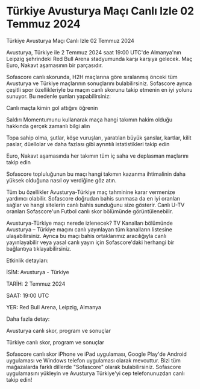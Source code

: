 # Türkiye Avusturya Maçı Canlı Izle 02 Temmuz 2024

Türkiye Avusturya Maçı Canlı Izle 02 Temmuz 2024

Avusturya, Türkiye ile 2 Temmuz 2024 saat 19:00 UTC'de Almanya'nın Leipzig şehrindeki Red Bull Arena stadyumunda karşı karşıya gelecek. Maç Euro, Nakavt aşamasının bir parçasıdır.

Sofascore canlı skorunda, H2H maçlarına göre sıralanmış önceki tüm Avusturya ve Türkiye maçlarının sonuçlarını bulabilirsiniz. Sofascore ayrıca çeşitli spor özellikleriyle bu maçın canlı skorunu takip etmenin en iyi yolunu sunuyor. Bu nedenle şunları yapabilirsiniz:

Canlı maçta kimin gol attığını öğrenin

Saldırı Momentumunu kullanarak maça hangi takımın hakim olduğu hakkında gerçek zamanlı bilgi alın

Topa sahip olma, şutlar, köşe vuruşları, yaratılan büyük şanslar, kartlar, kilit paslar, düellolar ve daha fazlası gibi ayrıntılı istatistikleri takip edin

Euro, Nakavt aşamasında her takımın tüm iç saha ve deplasman maçlarını takip edin

Sofascore topluluğunun bu maçı hangi takımın kazanma ihtimalinin daha yüksek olduğuna nasıl oy verdiğine göz atın.

Tüm bu özellikler Avusturya-Türkiye maç tahminine karar vermenize yardımcı olabilir. Sofascore doğrudan bahis sunmasa da en iyi oranları sağlar ve hangi sitelerin canlı bahis sunduğunu size gösterir. Canlı U-TV oranları Sofascore'un Futbol canlı skor bölümünde görüntülenebilir.

Avusturya-Türkiye maçı nerede izlenecek? TV Kanalları bölümünde Avusturya – Türkiye maçını canlı yayınlayan tüm kanalların listesine ulaşabilirsiniz. Ayrıca bu maçı bahis ortaklarımız aracılığıyla canlı yayınlayabilir veya yasal canlı yayın için Sofascore'daki herhangi bir bağlantıya tıklayabilirsiniz.

Etkinlik detayları:

İSİM: Avusturya - Türkiye

TARİH: 2 Temmuz 2024

SAAT: 19:00 UTC

YER: Red Bull Arena, Leipzig, Almanya

Daha fazla detay:

Avusturya canlı skor, program ve sonuçlar

Türkiye canlı skor, program ve sonuçlar

Sofascore canlı skor iPhone ve iPad uygulaması, Google Play'de Android uygulaması ve Windows telefon uygulaması olarak mevcuttur. Bizi tüm mağazalarda farklı dillerde "Sofascore" olarak bulabilirsiniz. Sofascore uygulamasını yükleyin ve Avusturya Türkiye'yi cep telefonunuzdan canlı takip edin!
